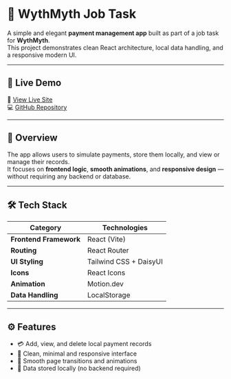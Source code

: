 # 💼 WythMyth Job Task

A simple and elegant **payment management app** built as part of a job task for **WythMyth**.  
This project demonstrates clean React architecture, local data handling, and a responsive modern UI.

---

## 🚀 Live Demo  
🔗 [View Live Site](https://wythmyth-job-task-zrrehan.netlify.app/)  
💻 [GitHub Repository](https://github.com/zrrehan/job-task-wythmyth)

---

## 🧠 Overview

The app allows users to simulate payments, store them locally, and view or manage their records.  
It focuses on **frontend logic**, **smooth animations**, and **responsive design** — without requiring any backend or database.

---

## 🛠️ Tech Stack

| Category | Technologies |
|-----------|--------------|
| **Frontend Framework** | React (Vite) |
| **Routing** | React Router |
| **UI Styling** | Tailwind CSS + DaisyUI |
| **Icons** | React Icons |
| **Animation** | Motion.dev |
| **Data Handling** | LocalStorage |

---

## ⚙️ Features

- 💳 Add, view, and delete local payment records  
- 🧾 Clean, minimal and responsive interface  
- 🧭 Smooth page transitions and animations  
- 💾 Data stored locally (no backend required)  